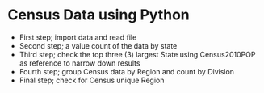 # Census Data using Python
- First step; import data and read file
- Second step; a value count of the data by state
- Third step; check the top three (3) largest State using Census2010POP as reference to narrow down results
- Fourth step; group Census data by Region and count by Division
- Final step; check for Census unique Region
